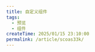 ```yaml
---
title: 自定义组件
tags:
  - 预览
  - 组件
createTime: 2025/01/15 23:10:00
permalink: /article/scoas33k/
---
```


<CustomComponent />

